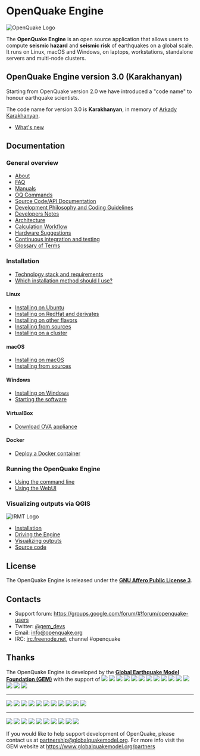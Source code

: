 # OpenQuake Engine

![OpenQuake Logo](https://github.com/gem/oq-infrastructure/raw/master/logos/oq-logo.png)

The **OpenQuake Engine** is an open source application that allows users to compute **seismic hazard** and **seismic risk** of earthquakes on a global scale. It runs on Linux, macOS and Windows, on laptops, workstations, standalone servers and multi-node clusters.

<!-- GEM BEGIN: apply the following patch with the proper values for the next release
-[![Build Status](https://travis-ci.org/gem/oq-engine.svg?branch=master)](https://travis-ci.org/gem/oq-engine)
 
-### Current stable
+## OpenQuake Engine version 2.6 (Gutenberg)
 
-Current stable version is the **OpenQuake Engine 2.5** 'Fourier'. The documentation is available at https://github.com/gem/oq-engine/tree/engine-2.5#openquake-engine.
-* [What's new](https://github.com/gem/oq-engine/blob/engine-2.5/doc/whats-new.md)
-
+Starting from OpenQuake version 2.0 we have introduced a "code name" to honour earthquake scientists.
 
+The code name for version 2.6 is **Gutenberg**, in memory of [Beno Gutenberg](https://en.wikipedia.org/wiki/Beno_Gutenberg).
+* [What's new](https://github.com/gem/oq-engine/blob/engine-2.6/doc/whats-new.md)
+ 
+## Documentation
-## Documentation (master tree)
-->

## OpenQuake Engine version 3.0 (Karakhanyan)

Starting from OpenQuake version 2.0 we have introduced a "code name" to honour earthquake scientists.
 
The code name for version 3.0 is **Karakhanyan**, in memory of [Arkady Karakhanyan](https://ru.wikipedia.org/wiki/%D0%9A%D0%B0%D1%80%D0%B0%D1%85%D0%B0%D0%BD%D1%8F%D0%BD,_%D0%90%D1%80%D0%BA%D0%B0%D0%B4%D0%B8%D0%B9_%D0%A1%D1%82%D0%B5%D0%BF%D0%B0%D0%BD%D0%BE%D0%B2%D0%B8%D1%87).
* [What's new](https://github.com/gem/oq-engine/blob/engine-3.0/doc/whats-new.md)

## Documentation

<!-- GEM END -->

### General overview

* [About](https://github.com/gem/oq-engine/blob/engine-3.0/doc/about.md)
* [FAQ](https://github.com/gem/oq-engine/blob/engine-3.0/doc/faq.md)
* [Manuals](https://www.globalquakemodel.org/single-post/OpenQuake-Engine-Manual)
* [OQ Commands](https://github.com/gem/oq-engine/blob/engine-3.0/doc/oq-commands.md)
* [Source Code/API Documentation](http://docs.openquake.org/oq-engine/)
* [Development Philosophy and Coding Guidelines](https://github.com/gem/oq-engine/blob/engine-3.0/doc/development-guidelines.md)
* [Developers Notes](https://github.com/gem/oq-engine/blob/engine-3.0/doc/developers-notes.md)
* [Architecture](https://github.com/gem/oq-engine/blob/engine-3.0/doc/sphinx/architecture.rst)
* [Calculation Workflow](https://github.com/gem/oq-engine/blob/engine-3.0/doc/calculation-workflow.md)
* [Hardware Suggestions](https://github.com/gem/oq-engine/blob/engine-3.0/doc/hardware-suggestions.md)
* [Continuous integration and testing](https://github.com/gem/oq-engine/blob/engine-3.0/doc/testing.md)
* [Glossary of Terms](https://github.com/gem/oq-engine/blob/engine-3.0/doc/glossary.md)

### Installation

* [Technology stack and requirements](https://github.com/gem/oq-engine/blob/engine-3.0/doc/requirements.md)
* [Which installation method should I use?](https://github.com/gem/oq-engine/blob/engine-3.0/doc/installing/overview.md)

#### Linux

* [Installing on Ubuntu](https://github.com/gem/oq-engine/blob/engine-3.0/doc/installing/ubuntu.md)
* [Installing on RedHat and derivates](https://github.com/gem/oq-engine/blob/engine-3.0/doc/installing/rhel.md)
* [Installing on other flavors](https://github.com/gem/oq-engine/blob/engine-3.0/doc/installing/linux-generic.md)
* [Installing from sources](https://github.com/gem/oq-engine/blob/engine-3.0/doc/installing/development.md)
* [Installing on a cluster](https://github.com/gem/oq-engine/blob/engine-3.0/doc/installing/cluster.md)

#### macOS

* [Installing on macOS](https://github.com/gem/oq-engine/blob/engine-3.0/doc/installing/macos.md)
* [Installing from sources](https://github.com/gem/oq-engine/blob/engine-3.0/doc/installing/development.md#macos)

#### Windows

* [Installing on Windows](https://github.com/gem/oq-engine/blob/engine-3.0/doc/installing/windows.md)
* [Starting the software](https://github.com/gem/oq-engine/blob/engine-3.0/doc/running/windows.md)

#### VirtualBox

* [Download OVA appliance](https://downloads.openquake.org/ova/stable/)

#### Docker

* [Deploy a Docker container](https://github.com/gem/oq-engine/blob/engine-3.0/doc/installing/docker.md)

### Running the OpenQuake Engine

* [Using the command line](https://github.com/gem/oq-engine/blob/engine-3.0/doc/running/unix.md)
* [Using the WebUI](https://github.com/gem/oq-engine/blob/engine-3.0/doc/running/server.md)

### Visualizing outputs via QGIS

![IRMT Logo](https://github.com/gem/oq-infrastructure/raw/master/icons/irmt_icon.png)

* [Installation](https://docs.openquake.org/oq-irmt-qgis/latest/00_installation.html)
* [Driving the Engine](https://docs.openquake.org/oq-irmt-qgis/latest/14_driving_the_oqengine.html)
* [Visualizing outputs](https://docs.openquake.org/oq-irmt-qgis/latest/15_viewer_dock.html)
* [Source code](https://github.com/gem/oq-irmt-qgis)

## License

The OpenQuake Engine is released under the **[GNU Affero Public License 3](https://github.com/gem/oq-engine/blob/engine-3.0/LICENSE)**.

## Contacts

* Support forum: https://groups.google.com/forum/#!forum/openquake-users
* Twitter: [@gem_devs](https://twitter.com/gem_devs)
* Email: info@openquake.org
* IRC: [irc.freenode.net](https://webchat.freenode.net/), channel #openquake

## Thanks

The OpenQuake Engine is developed by the **[Global Earthquake Model Foundation (GEM)](http://gem.foundation)** with the support of
![](https://github.com/gem/oq-infrastructure/raw/master/logos/aus.png)
![](https://github.com/gem/oq-infrastructure/raw/master/logos/cidigen.png)
![](https://github.com/gem/oq-infrastructure/raw/master/logos/sg_170x104.jpg)
![](https://github.com/gem/oq-infrastructure/raw/master/logos/gfz.png)
![](https://github.com/gem/oq-infrastructure/raw/master/logos/pcn.jpg)
![](https://github.com/gem/oq-infrastructure/raw/master/logos/nied.png)
![](https://github.com/gem/oq-infrastructure/raw/master/logos/nset.png)
![](https://github.com/gem/oq-infrastructure/raw/master/logos/morst.jpg)
![](https://github.com/gem/oq-infrastructure/raw/master/logos/RCN.jpg)
![](https://github.com/gem/oq-infrastructure/raw/master/logos/swiss_1.jpg)
![](https://github.com/gem/oq-infrastructure/raw/master/logos/tem.jpg)
![](https://github.com/gem/oq-infrastructure/raw/master/logos/TCIP-01.png)
![](https://github.com/gem/oq-infrastructure/raw/master/logos/nerc.png)
![](https://github.com/gem/oq-infrastructure/raw/master/logos/usaid_BsOsE8Z_QZnaG6c.jpg)
![](https://github.com/gem/oq-infrastructure/raw/master/logos/FUNVISIS_GEM_logo.png)

***

![](https://github.com/gem/oq-infrastructure/raw/master/logos/FMGlobal.jpg)
![](https://github.com/gem/oq-infrastructure/raw/master/logos/hannoverRe.jpg)
![](https://github.com/gem/oq-infrastructure/raw/master/logos/Nephila.jpg)
![](https://github.com/gem/oq-infrastructure/raw/master/logos/munichre_HwOCwR4.jpg)
![](https://github.com/gem/oq-infrastructure/raw/master/logos/zurich_3eh504q.jpg)
![](https://github.com/gem/oq-infrastructure/raw/master/logos/Air_JlQh6Ke.jpg)
![](https://github.com/gem/oq-infrastructure/raw/master/logos/sur_170x104.jpg)
![](https://github.com/gem/oq-infrastructure/raw/master/logos/EUCENTRE_BRAw8x4.jpg)
![](https://github.com/gem/oq-infrastructure/raw/master/logos/GiroJ.jpg)
![](https://github.com/gem/oq-infrastructure/raw/master/logos/arup.jpg)
![](https://github.com/gem/oq-infrastructure/raw/master/logos/OYO_1.jpg)

***

![](https://github.com/gem/oq-infrastructure/raw/master/logos/OECD.jpg)
![](https://github.com/gem/oq-infrastructure/raw/master/logos/worldbank_2.jpg)
![](https://github.com/gem/oq-infrastructure/raw/master/logos/ISDR.jpg)
![](https://github.com/gem/oq-infrastructure/raw/master/logos/Unesco.jpg)
![](https://github.com/gem/oq-infrastructure/raw/master/logos/iaspei.jpg)
![](https://github.com/gem/oq-infrastructure/raw/master/logos/iaee.jpg)
![](https://github.com/gem/oq-infrastructure/raw/master/logos/istructe.jpg)
![](https://github.com/gem/oq-infrastructure/raw/master/logos/cssc.jpg)
![](https://github.com/gem/oq-infrastructure/raw/master/logos/IRDRICSU.png)
![](https://github.com/gem/oq-infrastructure/raw/master/logos/EERI_GEM.png)

If you would like to help support development of OpenQuake, please contact us at [partnership@globalquakemodel.org](mailto:partnership@globalquakemodel.org).
For more info visit the GEM website at https://www.globalquakemodel.org/partners
